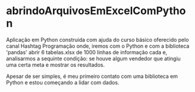 # abrindoArquivosEmExcelComPython

Aplicação em Python construida com ajuda do curso básico oferecido pelo canal Hashtag Programação onde,
iremos com o Python e com a biblioteca 'pandas' abrir 6 tabelas.xlsx de 1000 linhas de informação cada e,
analisarmos a sequinte condição: se houve algum vendedor que atingiu uma certa meta e mostrar os resultados.

Apesar de ser simples, é meu primeiro contato com uma biblioteca em Python e estou começando a lidar com dados.
